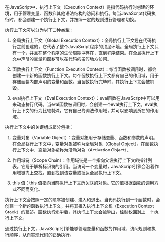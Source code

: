 在JavaScript中，执行上下文（Execution Context）是指代码执行时创建的环境，用于管理变量、函数和其他语法结构的访问和执行。每当JavaScript代码执行时，都会创建一个执行上下文，并按照一定的规则进行管理和切换。

执行上下文可以分为以下三种类型：

1. 全局执行上下文（Global Execution Context）：全局执行上下文是在代码执行之前创建的，它代表了整个JavaScript程序的顶层环境。全局执行上下文只有一个，并且在整个程序的生命周期中存在，直到程序结束。在全局执行上下文中声明的变量和函数可以在代码的任何地方访问。

1. 函数执行上下文（Function Execution Context）：每当函数被调用时，都会创建一个新的函数执行上下文。每个函数执行上下文都有自己的作用域，用于存储函数内部声明的变量和函数。当函数执行完毕时，其执行上下文会被销毁。

1. eval执行上下文（Eval Execution Context）：eval函数在JavaScript中可以用来动态执行代码。当eval函数被调用时，会创建一个eval执行上下文。eval执行上下文的行为比较特殊，它有自己的词法作用域，并可以影响到所在的作用域。

执行上下文中的关键组成部分包括：

1. 变量对象（Variable Object）：变量对象用于存储变量、函数和参数的声明。在全局执行上下文中，变量对象被称为全局对象（Global Object）。在函数执行上下文中，变量对象被称为活动对象（Activation Object）。

1. 作用域链（Scope Chain）：作用域链是一个指向父级执行上下文的指针列表。它用于解析标识符的引用。当访问一个变量时，JavaScript引擎会沿着作用域链向上查找，直到找到该变量或抵达全局执行上下文。

1. this 值：this 值指向当前执行上下文所关联的对象。它的值根据函数的调用方式不同而变化。

执行上下文会按照一定的顺序被创建、进入和退出。当代码执行到一个函数时，会创建一个新的函数执行上下文，并将其推入执行上下文栈（Execution Context Stack）的顶部。函数执行完毕后，其执行上下文会被弹出，控制权回到上一个执行上下文。

通过执行上下文，JavaScript引擎能够管理变量和函数的作用域、访问规则和执行顺序，从而实现代码的正确执行。